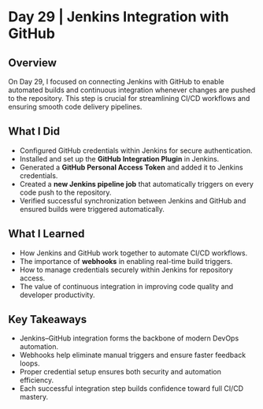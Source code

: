 # Day 29 | Jenkins Integration with GitHub

## Overview
On Day 29, I focused on connecting Jenkins with GitHub to enable automated builds and continuous integration whenever changes are pushed to the repository. This step is crucial for streamlining CI/CD workflows and ensuring smooth code delivery pipelines.

## What I Did
- Configured GitHub credentials within Jenkins for secure authentication.  
- Installed and set up the **GitHub Integration Plugin** in Jenkins.  
- Generated a **GitHub Personal Access Token** and added it to Jenkins credentials.  
- Created a **new Jenkins pipeline job** that automatically triggers on every code push to the repository.  
- Verified successful synchronization between Jenkins and GitHub and ensured builds were triggered automatically.

## What I Learned
- How Jenkins and GitHub work together to automate CI/CD workflows.  
- The importance of **webhooks** in enabling real-time build triggers.  
- How to manage credentials securely within Jenkins for repository access.  
- The value of continuous integration in improving code quality and developer productivity.

## Key Takeaways
- Jenkins–GitHub integration forms the backbone of modern DevOps automation.  
- Webhooks help eliminate manual triggers and ensure faster feedback loops.  
- Proper credential setup ensures both security and automation efficiency.  
- Each successful integration step builds confidence toward full CI/CD mastery.

